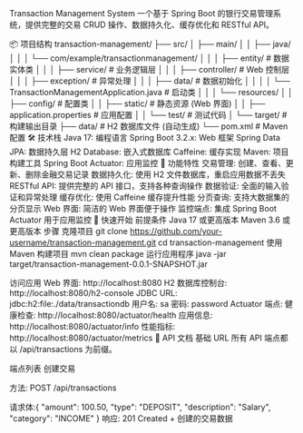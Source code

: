 Transaction Management System
一个基于 Spring Boot 的银行交易管理系统，提供完整的交易 CRUD 操作、数据持久化、缓存优化和 RESTful API。

📦 项目结构
transaction-management/
├── src/
│   ├── main/
│   │   ├── java/
│   │   │   └── com/example/transactionmanagement/
│   │   │       ├── entity/ # 数据实体类
│   │   │       ├── service/ # 业务逻辑层
│   │   │       ├── controller/ # Web 控制层
│   │   │       ├── exception/ # 异常处理
│   │   │       ├── data/ # 数据初始化
│   │   │       │   └── TransactionManagementApplication.java # 启动类
│   │   │       └── resources/
│   │   ├── config/ # 配置类
│   │   ├── static/ # 静态资源 (Web 界面)
│   │   ├── application.properties # 应用配置
│   │   └── test/ # 测试代码
│   └── target/ # 构建输出目录
├── data/ # H2 数据库文件 (自动生成)
└── pom.xml # Maven 配置
🛠️ 技术栈
Java 17: 编程语言
Spring Boot 3.2.x: Web 框架
Spring Data JPA: 数据持久层
H2 Database: 嵌入式数据库
Caffeine: 缓存实现
Maven: 项目构建工具
Spring Boot Actuator: 应用监控
🌟 功能特性
交易管理: 创建、查看、更新、删除金融交易记录
数据持久化: 使用 H2 文件数据库，重启应用数据不丢失
RESTful API: 提供完整的 API 接口，支持各种查询操作
数据验证: 全面的输入验证和异常处理
缓存优化: 使用 Caffeine 缓存提升性能
分页查询: 支持大数据集的分页显示
Web 界面: 简洁的 Web 界面便于操作
监控端点: 集成 Spring Boot Actuator 用于应用监控
🚀 快速开始
前提条件
Java 17 或更高版本
Maven 3.6 或更高版本
步骤
克隆项目
git clone https://github.com/your-username/transaction-management.git
cd transaction-management
使用 Maven 构建项目
mvn clean package
运行应用程序
java -jar target/transaction-management-0.0.1-SNAPSHOT.jar

访问应用
Web 界面: http://localhost:8080
H2 数据库控制台: http://localhost:8080/h2-console
JDBC URL: jdbc:h2:file:./data/transactiondb
用户名: sa
密码: password
Actuator 端点:
健康检查: http://localhost:8080/actuator/health
应用信息: http://localhost:8080/actuator/info
性能指标: http://localhost:8080/actuator/metrics
📖 API 文档
基础 URL
所有 API 端点都以 /api/transactions 为前缀。

端点列表
创建交易

方法: POST /api/transactions

请求体:{
  "amount": 100.50,
  "type": "DEPOSIT",
  "description": "Salary",
  "category": "INCOME"
}
响应: 201 Created + 创建的交易数据

